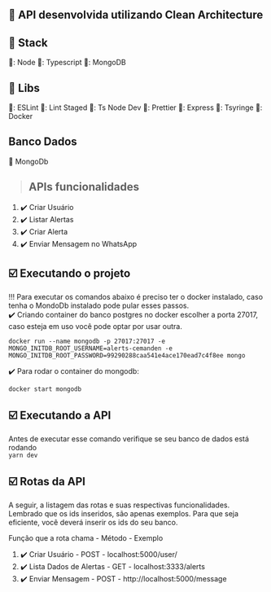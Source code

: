 ## :wrench: API desenvolvida utilizando Clean Architecture

## :wrench: Stack

🔴: Node
🔴: Typescript
🔴: MongoDB

## :wrench: Libs

🔶: ESLint
🔶: Lint Staged
🔶: Ts Node Dev
🔶: Prettier
🔶: Express
🔶: Tsyringe
🔶: Docker

## Banco Dados

:paperclip: MongoDb

> ## APIs funcionalidades

1. :heavy_check_mark: Criar Usuário
2. :heavy_check_mark: Listar Alertas
3. :heavy_check_mark: Criar Alerta
4. :heavy_check_mark: Enviar Mensagem no WhatsApp

## :ballot_box_with_check: Executando o projeto

!!! Para executar os comandos abaixo é preciso ter o docker instalado, caso tenha o MondoDb instalado pode pular esses passos.
</br>
:heavy_check_mark: Criando container do banco postgres no docker
escolher a porta 27017, caso esteja em uso você pode optar por usar outra.
<br>

`docker run --name mongodb -p 27017:27017 -e MONGO_INITDB_ROOT_USERNAME=alerts-cemanden -e MONGO_INITDB_ROOT_PASSWORD=99290288caa541e4ace170ead7c4f8ee mongo`

:heavy_check_mark: Para rodar o container do mongodb:
<br>

`docker start mongodb`

## :ballot_box_with_check: Executando a API

Antes de executar esse comando verifique se seu banco de dados está rodando </br>
`yarn dev`

## :ballot_box_with_check: Rotas da API

<p>A seguir, a listagem das rotas e suas respectivas funcionalidades. Lembrado que os ids inseridos, são apenas exemplos. Para que seja eficiente, você deverá inserir os ids do seu banco.</p>

<p>Função que a rota chama - Método - Exemplo</p>

1. :heavy_check_mark: Criar Usuário - POST - localhost:5000/user/
3. :heavy_check_mark: Lista Dados de Alertas - GET - localhost:3333/alerts
4. :heavy_check_mark: Enviar Mensagem  - POST - http://localhost:5000/message
